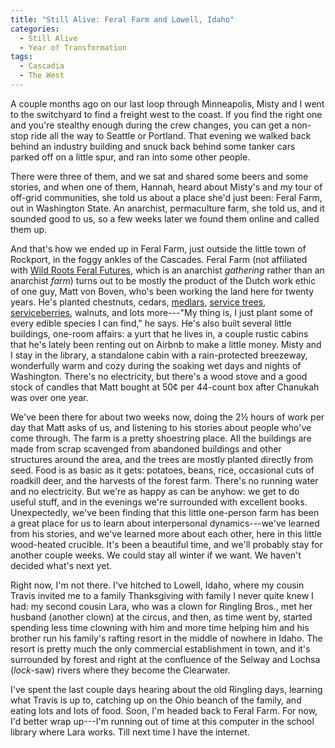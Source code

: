 ```yaml
---
title: "Still Alive: Feral Farm and Lowell, Idaho"
categories:
  - Still Alive
  - Year of Transformation
tags:
  - Cascadia
  - The West
---
```


A couple months ago on our last loop through Minneapolis, Misty and I went to the switchyard to find a freight west to the coast. If you find the right one and you're stealthy enough during the crew changes, you can get a non-stop ride all the way to Seattle or Portland. That evening we walked back behind an industry building and snuck back behind some tanker cars parked off on a little spur, and ran into some other people.

There were three of them, and we sat and shared some beers and some stories, and when one of them, Hannah, heard about Misty's and my tour of off-grid communities, she told us about a place she'd just been: Feral Farm, out in Washington State. An anarchist, permaculture farm, she told us, and it sounded good to us, so a few weeks later we found them online and called them up.

And that's how we ended up in Feral Farm, just outside the little town of Rockport, in the foggy ankles of the Cascades. Feral Farm (not affiliated with [Wild Roots Feral Futures](/wayfinding#category-feral), which is an anarchist *gathering* rather than an anarchist *farm*) turns out to be mostly the product of the Dutch work ethic of one guy, Matt von Boven, who's been working the land here for twenty years. He's planted chestnuts, cedars, [medlars](https://en.wikipedia.org/wiki/Mespilus_germanica), [service trees](https://en.wikipedia.org/wiki/Sorbus_domestica), [serviceberries](https://en.wikipedia.org/wiki/Amelanchier_alnifolia), walnuts, and lots more---"My thing is, I just plant some of every edible species I can find," he says. He's also built several little buildings, one-room affairs: a yurt that he lives in, a couple rustic cabins that he's lately been renting out on Airbnb to make a little money. Misty and I stay in the library, a standalone cabin with a rain-protected breezeway, wonderfully warm and cozy during the soaking wet days and nights of Washington. There's no electricity, but there's a wood stove and a good stock of candles that Matt bought at 50¢ per 44-count box after Chanukah was over one year.

We've been there for about two weeks now, doing the 2½ hours of work per day that Matt asks of us, and listening to his stories about people who've come through. The farm is a pretty shoestring place. All the buildings are made from scrap scavenged from abandoned buildings and other structures around the area, and the trees are mostly planted directly from seed. Food is as basic as it gets: potatoes, beans, rice, occasional cuts of roadkill deer, and the harvests of the forest farm. There's no running water and no electricity. But we're as happy as can be anyhow: we get to do useful stuff, and in the evenings we're surrounded with excellent books. Unexpectedly, we've been finding that this little one-person farm has been a great place for us to learn about interpersonal dynamics---we've learned from his stories, and we've learned more about each other, here in this little wood-heated crucible. It's been a beautiful time, and we'll probably stay for another couple weeks. We could stay all winter if we want. We haven't decided what's next yet.

Right now, I'm not there. I've hitched to Lowell, Idaho, where my cousin Travis invited me to a family Thanksgiving with family I never quite knew I had: my second cousin Lara, who was a clown for Ringling Bros., met her husband (another clown) at the circus, and then, as time went by, started spending less time clowning with him and more time helping him and his brother run his family's rafting resort in the middle of nowhere in Idaho. The resort is pretty much the only commercial establishment in town, and it's surrounded by forest and right at the confluence of the Selway and Lochsa (*lock*-saw) rivers where they become the Clearwater.

I've spent the last couple days hearing about the old Ringling days, learning what Travis is up to, catching up on the Ohio beanch of the family, and eating lots and lots of food. Soon, I'm headed back to Feral Farm. For now, I'd better wrap up---I'm running out of time at this computer in the school library where Lara works. Till next time I have the internet.
